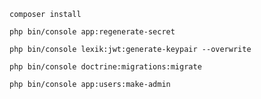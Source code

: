 ```
composer install
```
```
php bin/console app:regenerate-secret
```
```
php bin/console lexik:jwt:generate-keypair --overwrite
```
```
php bin/console doctrine:migrations:migrate
```
```
php bin/console app:users:make-admin
```
